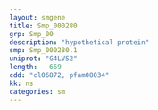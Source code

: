 ```yaml
---
layout: smgene
title: Smp_000280
grp: Smp_00
description: "hypothetical protein"
smp: Smp_000280.1
uniprot: "G4LVS2"
length:   669
cdd: "cl06872, pfam08034"
kk: ns
categories: sm
---
```

